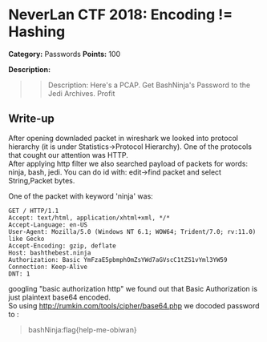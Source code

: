 # NeverLan CTF 2018: Encoding != Hashing
**Category:** Passwords 
**Points:** 100

**Description:**
>>Description: Here's a PCAP. Get BashNinja's Password to the Jedi Archives. Profit

## Write-up
After opening downladed packet in wireshark we looked into protocol hierarchy (it is under Statistics->Protocol Hierarchy). 
One of the protocols that cought our attention was HTTP.
<br>
After applying http filter we also searched payload of packets for words: ninja, bash, jedi. 
You can do id with: edit->find packet and select String,Packet bytes.

One of the packet with keyword 'ninja' was:
```
GET / HTTP/1.1
Accept: text/html, application/xhtml+xml, */*
Accept-Language: en-US
User-Agent: Mozilla/5.0 (Windows NT 6.1; WOW64; Trident/7.0; rv:11.0) like Gecko
Accept-Encoding: gzip, deflate
Host: bashthebest.ninja
Authorization: Basic YmFzaE5pbmphOmZsYWd7aGVscC1tZS1vYml3YW59
Connection: Keep-Alive
DNT: 1
```

googling "basic authorization http" we found out that Basic Authorization is just plaintext base64 encoded. <br>So using http://rumkin.com/tools/cipher/base64.php
we docoded password to : 
>bashNinja:flag{help-me-obiwan}

